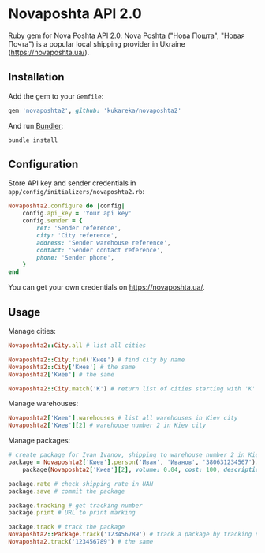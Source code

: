 # Novaposhta API 2.0

Ruby gem for Nova Poshta API 2.0.
Nova Poshta ("Нова Пошта", "Новая Почта") is a popular local shipping provider in Ukraine (https://novaposhta.ua/).

## Installation

Add the gem to your `Gemfile`:

```ruby
gem 'novaposhta2', github: 'kukareka/novaposhta2'
```

And run [Bundler](http://bundler.io/):

```shell
bundle install
```

## Configuration

Store API key and sender credentials in `app/config/initializers/novaposhta2.rb`:

```ruby
Novaposhta2.configure do |config|
    config.api_key = 'Your api key'
    config.sender = {
        ref: 'Sender reference',
        city: 'City reference',
        address: 'Sender warehouse reference',
        contact: 'Sender contact reference',
        phone: 'Sender phone',
    }
end
```

You can get your own credentials on https://novaposhta.ua/.

## Usage

Manage cities:

```ruby
Novaposhta2::City.all # list all cities

Novaposhta2::City.find('Киев') # find city by name
Novaposhta2::City['Киев'] # the same
Novaposhta2['Киев'] # the same

Novaposhta2::City.match('К') # return list of cities starting with 'К'
```

Manage warehouses:

```ruby
Novaposhta2['Киев'].warehouses # list all warehouses in Kiev city
Novaposhta2['Киев'][2] # warehouse number 2 in Kiev city
```

Manage packages:

```ruby
# create package for Ivan Ivanov, shipping to warehouse number 2 in Kiev.
package = Novaposhta2['Киев'].person('Иван', 'Иванов', '380631234567').
    package(Novaposhta2['Киев'][2], volume: 0.04, cost: 100, description: 'Бомба')

package.rate # check shipping rate in UAH
package.save # commit the package

package.tracking # get tracking number
package.print # URL to print marking

package.track # track the package
Novaposhta2::Package.track('123456789') # track a package by tracking number
Novaposhta2.track('123456789') # the same
```